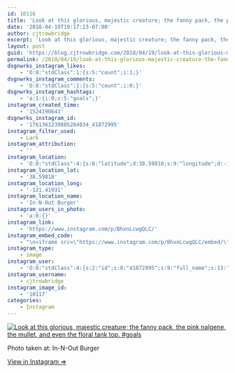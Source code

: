 ```yaml
---
id: 10116
title: 'Look at this glorious, majestic creature; the fanny pack, the pink nalgene, the mullet, and even the floral tank top. #goals'
date: '2018-04-19T19:17:23-07:00'
author: cjtrowbridge
excerpt: 'Look at this glorious, majestic creature; the fanny pack, the pink nalgene, the mullet, and even the floral tank top. #goals'
layout: post
guid: 'https://blog.cjtrowbridge.com/2018/04/19/look-at-this-glorious-majestic-creature-the-fanny-pack-the-pink-nalgene-the-mullet-and-even-the-floral-tank-top-goals/'
permalink: /2018/04/19/look-at-this-glorious-majestic-creature-the-fanny-pack-the-pink-nalgene-the-mullet-and-even-the-floral-tank-top-goals/
dsgnwrks_instagram_likes:
    - 'O:8:"stdClass":1:{s:5:"count";i:1;}'
dsgnwrks_instagram_comments:
    - 'O:8:"stdClass":1:{s:5:"count";i:0;}'
dsgnwrks_instagram_hashtags:
    - 'a:1:{i:0;s:5:"goals";}'
instagram_created_time:
    - '1524190643'
dsgnwrks_instagram_id:
    - '1761361239885284034_41872995'
instagram_filter_used:
    - Lark
instagram_attribution:
    - ''
instagram_location:
    - 'O:8:"stdClass":4:{s:8:"latitude";d:38.59818;s:9:"longitude";d:-121.41931;s:4:"name";s:15:"In-N-Out Burger";s:2:"id";i:15080464;}'
instagram_location_lat:
    - '38.59818'
instagram_location_long:
    - '-121.41931'
instagram_location_name:
    - 'In-N-Out Burger'
instagram_users_in_photo:
    - 'a:0:{}'
instagram_link:
    - 'https://www.instagram.com/p/BhxnLcwgQLC/'
instagram_embed_code:
    - "\n<iframe src=\"https://www.instagram.com/p/BhxnLcwgQLC/embed/\" width=\"612\" height=\"710\" frameborder=\"0\" scrolling=\"no\" allowtransparency=\"true\" class=\"insta-image-embed\"></iframe>\n"
instagram_type:
    - image
instagram_user:
    - 'O:8:"stdClass":4:{s:2:"id";s:8:"41872995";s:9:"full_name";s:13:"CJ Trowbridge";s:15:"profile_picture";s:141:"https://scontent.cdninstagram.com/vp/e1b672f62211dfa88909f4a5259cb5d7/5B699F1C/t51.2885-19/s150x150/13724650_1188772791164794_142557231_a.jpg";s:8:"username";s:12:"cjtrowbridge";}'
instagram_username:
    - cjtrowbridge
instagram_image_id:
    - '10117'
categories:
    - Instagram
---
```


[![Look at this glorious, majestic creature; the fanny pack, the pink nalgene, the mullet, and even the floral tank top. #goals](https://blog.cjtrowbridge.com/wp-content/uploads/2018/04/1524190643-1-1.jpg)](https://www.instagram.com/p/BhxnLcwgQLC/)

Photo taken at: In-N-Out Burger

[View in Instagram ⇒](https://www.instagram.com/p/BhxnLcwgQLC/)
